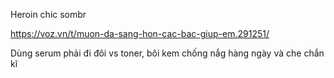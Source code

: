Heroin chic
sombr

https://voz.vn/t/muon-da-sang-hon-cac-bac-giup-em.291251/

Dùng serum phải đi đôi vs toner, bôi kem chống nắg hàng ngày và che chắn kĩ